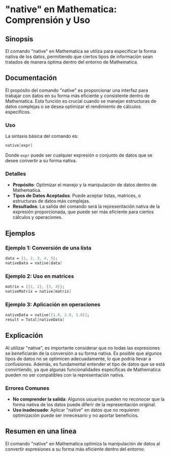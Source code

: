 <!--
Meta Description: # "native" en Mathematica: Comprensión y Uso ## Sinopsis El comando "native" en Mathematica se utiliza para especificar la forma nativa de los datos, ...
Meta Keywords: datos, mathematica, native, que, forma
-->

# "native" en Mathematica: Comprensión y Uso

## Sinopsis
El comando "native" en Mathematica se utiliza para especificar la forma nativa de los datos, permitiendo que ciertos tipos de información sean tratados de manera óptima dentro del entorno de Mathematica.

## Documentación
El propósito del comando "native" es proporcionar una interfaz para trabajar con datos en su forma más eficiente y consistente dentro de Mathematica. Esta función es crucial cuando se manejan estructuras de datos complejas o se desea optimizar el rendimiento de cálculos específicos.

### Uso
La sintaxis básica del comando es:
```mathematica
native[expr]
```
Donde `expr` puede ser cualquier expresión o conjunto de datos que se desee convertir a su forma nativa.

### Detalles
- **Propósito**: Optimizar el manejo y la manipulación de datos dentro de Mathematica.
- **Tipos de Datos Aceptados**: Puede aceptar listas, matrices, o estructuras de datos más complejas.
- **Resultados**: La salida del comando será la representación nativa de la expresión proporcionada, que puede ser más eficiente para ciertos cálculos y operaciones.

## Ejemplos
### Ejemplo 1: Conversión de una lista
```mathematica
data = {1, 2, 3, 4, 5};
nativeData = native[data]
```

### Ejemplo 2: Uso en matrices
```mathematica
matrix = {{1, 2}, {3, 4}};
nativeMatrix = native[matrix]
```

### Ejemplo 3: Aplicación en operaciones
```mathematica
nativeData = native[{1.0, 2.0, 3.0}];
result = Total[nativeData]
```

## Explicación
Al utilizar "native", es importante considerar que no todas las expresiones se beneficiarán de la conversión a su forma nativa. Es posible que algunos tipos de datos no se optimicen adecuadamente, lo que podría llevar a confusiones. Además, es fundamental entender el tipo de datos que se está convirtiendo, ya que algunas funcionalidades específicas de Mathematica pueden no ser compatibles con la representación nativa.

### Errores Comunes
- **No comprender la salida**: Algunos usuarios pueden no reconocer que la forma nativa de los datos puede diferir de la representación original.
- **Uso inadecuado**: Aplicar "native" en datos que no requieren optimización puede ser innecesario y no aportar beneficios.

## Resumen en una línea
El comando "native" en Mathematica optimiza la manipulación de datos al convertir expresiones a su forma más eficiente dentro del entorno.